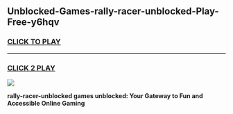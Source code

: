 
## Unblocked-Games-rally-racer-unblocked-Play-Free-y6hqv
<h3>
<a href="https://premium76.site?title=rally-racer-unblocked&ref=12A">CLICK TO PLAY</a></h3>
<hr>

<h3>
<a href="https://premium76.site?title=rally-racer-unblocked&ref=12A">CLICK 2 PLAY</a>
  
</h3>

<a href="https://premium76.site?title=rally-racer-unblocked&ref=12A"><img src="https://clearcache.store/games.png"></a>


**rally-racer-unblocked games unblocked: Your Gateway to Fun and Accessible Online Gaming**
